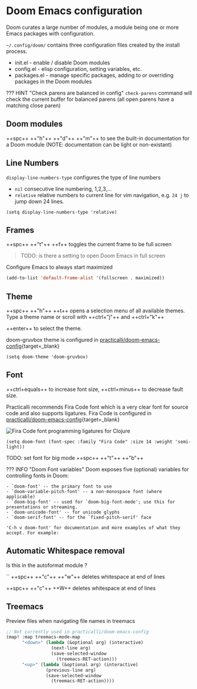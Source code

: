 # Doom Emacs configuration

Doom curates a large number of modules, a module being one or more Emacs packages with configuration.

`~/.config/doom/` contains three configuration files created by the install process.

* init.el - enable / disable Doom modules
* config.el - elisp configuration, setting variables, etc.
* packages.el - manage specific packages, adding to or overriding packages in the Doom modules


??? HINT "Check parens are balanced in config"
`check-parens` command will check the current buffer for balanced parens (all open parens have a matching close paren)


## Doom modules

++spc++ ++"h"++ ++"d"++ ++"m"++ to see the built-in documentation for a Doom module (NOTE: documentation can be light or non-existant)


## Line Numbers

`display-line-numbers-type` configures the type of line numbers

- `nil` consecutive line numbering, 1,2,3,...
- `relative` relative numbers to current line for vim navigation, e.g. `24 j` to jump down 24 lines.

```emacs title="~/.config/doom/config.el"
(setq display-line-numbers-type 'relative)
```



## Frames

++spc++ ++"t"++ ++f++ toggles the current frame to be full screen

> TODO: is there a setting to open Doom Emacs in full screen


Configure Emacs to always start maximized
```lisp title="~/.config/doom/config.el"
(add-to-list 'default-frame-alist '(fullscreen . maximized))
```


## Theme

++spc++ ++"h"++ ++t++ opens a selection menu of all available themes.  Type a theme name or scroll with ++ctrl+"j"++ and ++ctrl+"k"++

++enter++ to select the theme.

doom-gruvbox theme is configured in [practicalli/doom-emacs-config](https://github.com/practicalli/doom-emacs-config){target=_blank}

```emacs title="~/.config/doom/config.el"
(setq doom-theme 'doom-gruvbox)
```

## Font

++ctrl+equals++ to increase font size, ++ctrl+minus++ to decrease fault size.

Practicalli recommends Fira Code font which is a very clear font for source code and also supports ligatures. Fira Code  is configured in [practicalli/doom-emacs-config](https://github.com/practicalli/doom-emacs-config){target=_blank}

![Fira Code font programming ligatures for Clojure](https://raw.githubusercontent.com/practicalli/graphic-design/live/clojure/fira-code-font-clojure-ligatures.png)

```emacs title="~/.config/doom/config.el"
(setq doom-font (font-spec :family "Fira Code" :size 14 :weight 'semi-light))
```

TODO: set font for big mode ++spc++ ++"t"++ ++"b"++

??? INFO "Doom Font variables"
    Doom exposes five (optional) variables for controlling fonts in Doom:

    - `doom-font' -- the primary font to use
    - `doom-variable-pitch-font' -- a non-monospace font (where applicable)
    - `doom-big-font' -- used for `doom-big-font-mode'; use this for presentations or streaming.
    - `doom-unicode-font' -- for unicode glyphs
    - `doom-serif-font' -- for the `fixed-pitch-serif' face

    'C-h v doom-font' for documentation and more examples of what they accept. For example:




## Automatic Whitespace removal

Is this in the autoformat module ?

``
++spc++ ++"c"++ ++"w"++ deletes whitespace at end of lines

++spc++ ++"c"++ ++W++ deletes whitespace at end of lines




## Treemacs

Preview files when navigating file names in treemacs

```lisp title=".config/doom/config.el"
;; Not currently used in practicalli/doom-emacs-config
(map! :map treemacs-mode-map
      "<down>" (lambda (&optional arg) (interactive)
                 (next-line arg)
                 (save-selected-window
                   (treemacs-RET-action)))
      "<up>" (lambda (&optional arg) (interactive)
               (previous-line arg)
               (save-selected-window
                 (treemacs-RET-action))))
```

